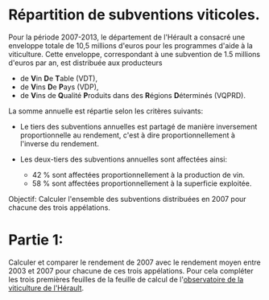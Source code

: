 Répartition de subventions viticoles.
====================================

Pour la période 2007-2013, le département de l'Hérault a consacré une enveloppe totale de 10,5 millions d'euros pour les programmes d'aide à la viticulture. Cette enveloppe, correspondant à une subvention de 1.5 millions d'euros par an, est distribuée aux producteurs

- de **V**in **D**e **T**able (VDT),
- de **V**ins **D**e **P**ays (VDP),
- de **V**ins de **Q**ualité **P**roduits dans des **R**égions **D**éterminés (VQPRD).

<!-- *** -->

La somme annuelle est répartie selon les critères suivants:

- Le tiers des subventions annuelles est partagé de manière inversement proportionnelle au rendement, c'est à dire proportionnellement à l'inverse du rendement.

- Les deux-tiers des subventions annuelles sont affectées ainsi:
  - 42 % sont affectées proportionnellement à la production de vin.
  - 58 % sont affectées proportionnellement à la superficie exploitée.

Objectif: Calculer l'ensemble des subventions distribuées en 2007 pour chacune
des trois appélations.

Partie 1:
=========

Calculer et comparer le rendement de 2007 avec le rendement moyen entre 2003 et 2007 pour chacune de ces trois appélations. Pour cela compléter les trois premières feuilles de la feuille de calcul de l'[observatoire de la viticulture de l'Hérault](https://github.com/mathlorgues/MPS/blob/master/Alimentation/Activit%C3%A9%202/Subventions.ods).

